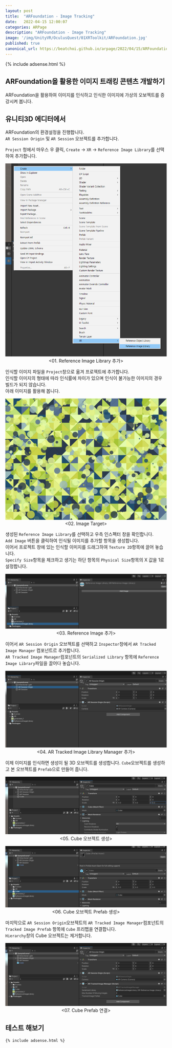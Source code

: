 ```yaml
---
layout: post
title:  "ARFoundation - Image Tracking"
date:   2022-04-15 12:00:07
categories: ARPage
description: "ARFoundation - Image Tracking"
image: '/img/UnityVR/OculusQuest/01XRToolkit/ARFoundation.jpg'
published: true
canonical_url: https://beatchoi.github.io/arpage/2022/04/15/ARFoundationImageTracking/
---
```

  
  {% include adsense.html %}    
  
## ARFoundation을 활용한 이미지 트래킹 콘텐츠 개발하기 
ARFoundation을 활용하여 이미지를 인식하고 인식한 이미지에 가상의 오보젝트를 증강시켜 봅니다.  
  
## 유니티3D 에디터에서  
  
ARFoundation의 환경설정을 진행합니다.  
`AR Session Origin` 및 `AR Session` 오브젝트를 추가합니다.  
  
  
`Project` 청에서 마우스 우 클릭, `Create` -> `XR` -> `Reference Image Library`를 선택하여 추가합니다.  
<p align="center"><img src="/img/UnityAR/ARFoundation/ImageTracking/1.PNG"><br/>
<01. Reference Image Library 추가></p>  
  
인식할 이미지 파일을 `Project`창으로 옮겨 프로젝트에 추가합니다.  
인식할 이미지의 형태에 따라 인식률에 차이가 있으며 인식이 불가능한 이미지의 경우 빌드가 되지 않습니다.  
아래 이미지를 활용해 봅니다.  
<p align="center"><img src="/img/UnityAR/ARFoundation/ImageTracking/2.PNG"><br/>
<02. Image Target></p>  
  
생성된 `Reference Image Library`를 선택하고 우측 인스펙터 창을 확인합니다.  
`Add Image` 버튼을 클릭하여 인식될 이미지를 추가할 항목을 생성합니다.  
이어서 프로젝트 창에 있는 인식할 이미지를 드래그하여 `Texture 2D`항목에 끌어 놓습니다.  
`Specify Size`항목을 체크하고 생기는 하단 항목의 `Physical Size`항목의 X 값을 1로 설정합니다.  
<p align="center"><img src="/img/UnityAR/ARFoundation/ImageTracking/3.gif"><br/>
<03. Reference Image 추가></p>  
  
이어서 `AR Session Origin` 오브젝트를 선택하고 `Inspector`창에서 `AR Tracked Image Manager` 컴포넌트르 추가합니다.  
`AR Tracked Image Manager`컴포넌트의 `Serialized Library` 항목에 `Reference Image Library`파일을 끌어다 놓습니다.  
<p align="center"><img src="/img/UnityAR/ARFoundation/ImageTracking/4.gif"><br/>
<04. AR Tracked Image Library Manager 추가></p>  
  
이제 이미지를 인식하면 생성이 될 3D 오브젝트를 생성합니다. `Cube`오브젝트를 생성하고 본 오브젝트를 `Prefab`으로 만들어 줍니다.  
<p align="center"><img src="/img/UnityAR/ARFoundation/ImageTracking/5.PNG"><br/>
<05. Cube 오브젝트 생성></p>  
  
<p align="center"><img src="/img/UnityAR/ARFoundation/ImageTracking/6.PNG"><br/>
<06. Cube 오브젝트 Prefab 생성></p>  
  
마지막으로 `AR Session Origin`오브젝트의 `AR Tracked Image Manager`컴포넌트의 `Tracked Image Prefab` 항목에 `Cube` 프리펩을 연결합니다.  
`Hierarchy`창의 Cube 오브젝트는 제거합니다.  
<p align="center"><img src="/img/UnityAR/ARFoundation/ImageTracking/7.PNG"><br/>
<07. Cube Prefab 연결></p>  
  
## 테스트 해보기

  
  
    {% include adsense.html %}  
